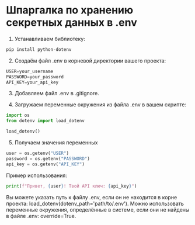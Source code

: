 # Шпаргалка по хранению секретных данных в .env

1. Устанавливаем библиотеку:
```python
pip install python-dotenv
```
2. Создаём файл .env в корневой директории вашего проекта:
```python
USER=your_username
PASSWORD=your_password
API_KEY=your_api_key
```
3. Добавляем файл .env в .gitignore.

4. Загружаем переменные окружения из файла .env в вашем скрипте:
```python
import os
from dotenv import load_dotenv

load_dotenv()
```
5. Получаем значения переменных
```python
user = os.getenv("USER")
password = os.getenv("PASSWORD")
api_key = os.getenv("API_KEY")
```
Пример использования:<br>
```python
print(f"Привет, {user}! Твой API ключ: {api_key}")
```
Вы можете указать путь к файлу .env, если он не находится в корне проекта: load_dotenv(dotenv_path='path/to/.env').
Можно использовать переменные окружения, определённые в системе, если они не найдены в файле .env: override=True.
